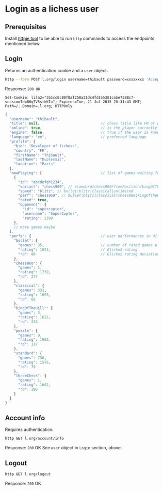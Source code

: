 # Login as a lichess user

## Prerequisites
Install [httpie tool](https://httpie.io/docs#installation) to be able to run `http` commands to access the endpoints mentioned below.

## Login

Returns an authentication cookie and a `user` object.

```sh
http --form POST l.org/login username=thibault password=xxxxxxxx 'Accept:application/vnd.lichess.v1+json'
```

Response: `200 OK`

```
Set-Cookie: lila2="3b5cc8c80f0af258a31dc4fd1b5381cabe7388c7-sessionId=80q7V5stkKIu"; Expires=Tue, 21 Jul 2015 20:31:43 GMT; Path=/; Domain=.l.org; HTTPOnly
```

```javascript
{
  "username": "thibault",
  "title": null,                            // chess title like FM or LM (lichess master)
  "online": true,                           // is the player currently using lichess?
  "engine": false,                          // true if the user is known to use a chess engine
  "language": "en",                         // preferred language
  "profile": {
    "bio": "Developer of lichess",
    "country": "FR",
    "firstName": "Thibault",
    "lastName": "Duplessis",
    "location": "Paris"
  },
  "nowPlaying": [                           // list of games waiting for your move
    {
      "id": "abcdefgh1234",
      "variant": "chess960", // standard/chess960/fromPosition/kingOfTheHill/threeCheck
      "speed": "blitz", // bullet|blitz|classical|unlimited
      "perf": "chess960", // bullet|blitz|classical|chess960|kingOfTheHill|threeCheck
      "rated": true,
      "opponent": {
        "id": "supercopter",
        "username": "SuperCopter",
        "rating": 2399
    },
    // more games maybe
  ],
  "perfs": {                                // user performances in different games
    "bullet": {
      "games": 35,                          // number of rated games played
      "rating": 1624,                       // Glicko2 rating
      "rd": 80                              // Glicko2 rating deviation
    },
    "chess960": {
      "games": 1,
      "rating": 1739,
      "rd": 277
    },
    "classical": {
      "games": 331,
      "rating": 1603,
      "rd": 65
    },
    "kingOfTheHill": {
      "games": 3,
      "rating": 1622,
      "rd": 223
    },
    "puzzle": {
      "games": 9,
      "rating": 1902,
      "rd": 117
    },
    "standard": {
      "games": 736,
      "rating": 1576,
      "rd": 79
    },
    "threeCheck": {
      "games": 1,
      "rating": 1662,
      "rd": 290
    }
  }
}
```

## Account info

Requires authentication.

```sh
http GET l.org/account/info
```

Response: `200` OK
See `user` object in `Login` section, above.

## Logout

```sh
http GET l.org/logout
```

Response: `200` OK
